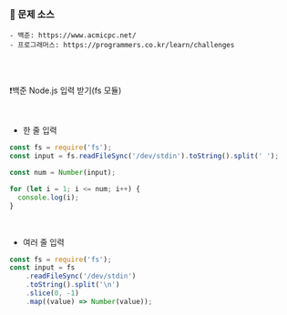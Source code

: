 ### 🔎 문제 소스
	- 백준: https://www.acmicpc.net/
	- 프로그래머스: https://programmers.co.kr/learn/challenges

<br>
<br>

❗️백준 Node.js 입력 받기(fs 모듈)

<br>

- 한 줄 입력

```jsx
const fs = require('fs');
const input = fs.readFileSync('/dev/stdin').toString().split(' ');

const num = Number(input);

for (let i = 1; i <= num; i++) {
  console.log(i);
}
```

<br>

- 여러 줄 입력

```jsx
const fs = require('fs');
const input = fs
	.readFileSync('/dev/stdin')
	.toString().split('\n')
	.slice(0, -1)
	.map((value) => Number(value));
```

